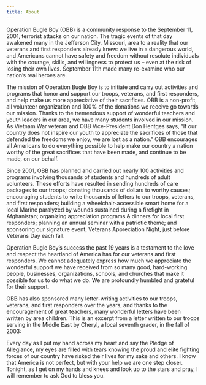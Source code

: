 ```yaml
---
title: About
---
```

<re-img src="Chris_Jarboe.jpg" hovereffect=true></re-img>

Operation Bugle Boy (OBB) is a community response to the September 11, 2001, terrorist attacks on our nation. The tragic events of that day awakened many in the Jefferson City, Missouri, area to a reality that our veterans and first responders already knew: we live in a dangerous world, and Americans cannot have safety and freedom without resolute individuals with the courage, skills, and willingness to protect us – even at the risk of losing their own lives. September 11th made many re-examine who our nation’s real heroes are.

The mission of Operation Bugle Boy is to initiate and carry out activities and programs that honor and support our troops, veterans, and first responders, and help make us more appreciative of their sacrifices. OBB is a non-profit, all volunteer organization and 100% of the donations we receive go towards our mission. Thanks to the tremendous support of wonderful teachers and youth leaders in our area, we have many students involved in our mission. As Vietnam War veteran and OBB Vice-President Don Hentges says, “If our country does not inspire our youth to appreciate the sacrifices of those that defended the freedoms we enjoy, we are lost as a nation.” OBB encourages all Americans to do everything possible to help make our country a nation worthy of the great sacrifices that have been made, and continue to be made, on our behalf.

Since 2001, OBB has planned and carried out nearly 100 activities and programs involving thousands of students and hundreds of adult volunteers. These efforts have resulted in sending hundreds of care packages to our troops; donating thousands of dollars to worthy causes; encouraging students to write thousands of letters to our troops, veterans, and first responders; building a wheelchair-accessible smart home for a local Marine paralyzed by wounds sustained during a firefight in Afghanistan; organizing appreciation programs & dinners for local first responders; planning an annual seminar with a patriotic theme; and sponsoring our signature event, Veterans Appreciation Night, just before Veterans Day each fall.

Operation Bugle Boy’s success the past 19 years is a testament to the love and respect the heartland of America has for our veterans and first responders. We cannot adequately express how much we appreciate the wonderful support we have received from so many good, hard-working people, businesses, organizations, schools, and churches that make it possible for us to do what we do. We are profoundly humbled and grateful for their support.

OBB has also sponsored many letter-writing activities to our troops, veterans, and first responders over the years, and thanks to the encouragement of great teachers, many wonderful letters have been written by area children. This is an excerpt from a letter written to our troops serving in the Middle East by Cheryl, a local seventh grader, in the fall of 2003:

Every day as I put my hand across my heart and say the Pledge of Allegiance, my eyes are filled with tears knowing the proud and elite fighting forces of our country have risked their lives for my sake and others. I know that America is not perfect, but with your help we are one step closer. Tonight, as I get on my hands and knees and look up to the stars and pray, I will remember to ask God to bless you.

<re-icons></re-icons>
